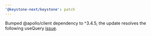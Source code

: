 ```yaml
---
'@keystone-next/keystone': patch
---
```


Bumped @apollo/client dependency to ^3.4.5, the update resolves the following useQuery [issue](https://github.com/keystonejs/keystone/issues/6254).
